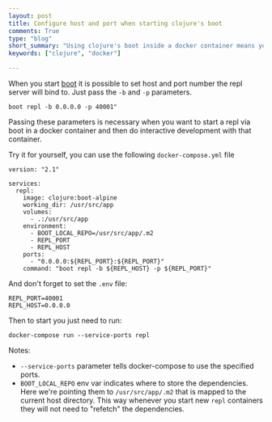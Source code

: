 ```yaml
---
layout: post
title: Configure host and port when starting clojure's boot 
comments: True
type: "blog"
short_summary: "Using clojure's boot inside a docker container means you need to configure and expose the correct port for your repl server. Here's how to do it."
keywords: ["clojure", "docker"]

---
```


When you start [boot](https://github.com/boot-clj/boot) it is possible to set host and port number the repl server will bind to. Just pass the `-b` and `-p` parameters.

```
boot repl -b 0.0.0.0 -p 40001"
```

Passing these parameters is necessary when you want to start a repl via boot in a docker container and then do interactive development with that container.

Try it for yourself, you can use the following `docker-compose.yml` file

```
version: "2.1"

services:
  repl:
    image: clojure:boot-alpine
    working_dir: /usr/src/app
    volumes:
      - .:/usr/src/app
    environment:
      - BOOT_LOCAL_REPO=/usr/src/app/.m2
      - REPL_PORT
      - REPL_HOST
    ports:
      - "0.0.0.0:${REPL_PORT}:${REPL_PORT}"
    command: "boot repl -b ${REPL_HOST} -p ${REPL_PORT}"
```

And don't forget to set the `.env` file:

```
REPL_PORT=40001
REPL_HOST=0.0.0.0
```

Then to start you just need to run:


```
docker-compose run --service-ports repl
```

Notes:

 * `--service-ports` parameter tells docker-compose to use the specified ports.
 * `BOOT_LOCAL_REPO` env var indicates where to store the dependencies. Here we're pointing them to `/usr/src/app/.m2` that is mapped to the current host directory. This way whenever you start new `repl` containers they will not need to "refetch" the dependencies.
